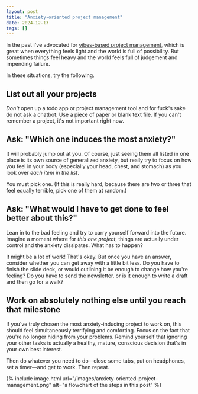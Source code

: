 ```yaml
---
layout: post
title: "Anxiety-oriented project management"
date: 2024-12-13
tags: []
---
```


In the past I've advocated for [vibes-based project management](/vibes-based-project-management), which is great when everything feels light and the world is full of possibility. But sometimes things feel heavy and the world feels full of judgement and impending failure.

In these situations, try the following.

## List out all your projects

_Don't_ open up a todo app or project management tool and for fuck's sake do not ask a chatbot. Use a piece of paper or blank text file. If you can't remember a project, it's not important right now.

## Ask: "Which one induces the most anxiety?"

It will probably jump out at you. Of course, just seeing them all listed in one place is its own source of generalized anxiety, but really try to focus on how you feel in your body (especially your head, chest, and stomach) as you look over _each item in the list_. 

You must pick one. (If this is really hard, because there are two or three that feel equally terrible, pick one of them at random.)

## Ask: "What would I have to get done to feel better about this?"

Lean in to the bad feeling and try to carry yourself forward into the future. Imagine a moment where for _this one project_, things are actually under control and the anxiety dissipates. What has to happen?

It might be a lot of work! That's okay. But once you have an answer, consider whether you can get away with a little bit less. Do you have to finish the slide deck, or would outlining it be enough to change how you're feeling? Do you have to send the newsletter, or is it enough to write a draft and then go for a walk?

## Work on absolutely nothing else until you reach that milestone

If you've truly chosen the most anxiety-inducing project to work on, this should feel simultaneously terrifying and comforting. Focus on the fact that you're no longer hiding from your problems. Remind yourself that ignoring your other tasks is actually a healthy, mature, conscious decision that's in your own best interest. 

Then do whatever you need to do—close some tabs, put on headphones, set a timer—and get to work. Then repeat.

{% include image.html url="/images/anxiety-oriented-project-management.png" alt="a flowchart of the steps in this post" %}

